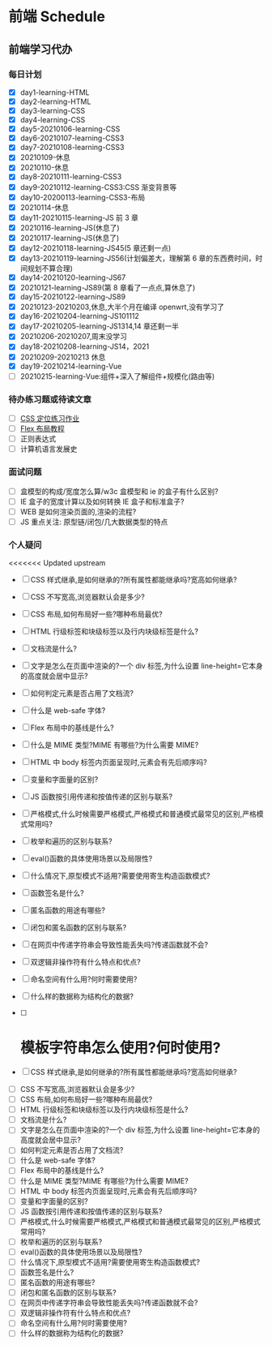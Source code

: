 <!-- TODO 前端学习待办 -->

# 前端 Schedule

## 前端学习代办

### 每日计划

- [x] day1-learning-HTML
- [x] day2-learning-HTML
- [x] day3-learning-CSS
- [x] day4-learning-CSS
- [x] day5-20210106-learning-CSS
- [x] day6-20210107-learning-CSS3
- [x] day7-20210108-learning-CSS3
- [x] 20210109-休息
- [x] 20210110-休息
- [x] day8-20210111-learning-CSS3
- [x] day9-20210112-learning-CSS3:CSS 渐变背景等
- [x] day10-20200113-learning-CSS3-布局
- [x] 20210114-休息
- [x] day11-20210115-learning-JS 前 3 章
- [x] 20210116-learning-JS(休息了)
- [x] 20210117-learning-JS(休息了)
- [x] day12-20210118-learning-JS45(5 章还剩一点)
- [x] day13-20210119-learning-JS56(计划偏差大，理解第 6 章的东西费时间，时间规划不算合理)
- [x] day14-20210120-learning-JS67
- [x] 20210121-learning-JS89(第 8 章看了一点点,算休息了)
- [x] day15-20210122-learning-JS89
- [x] 20210123-20210203,休息,大半个月在编译 openwrt,没有学习了
- [x] day16-20210204-learning-JS101112
- [x] day17-20210205-learning-JS1314,14 章还剩一半
- [x] 20210206-20210207,周末没学习
- [x] day18-20210208-learning-JS14，2021
- [x] 20210209-20210213 休息
- [x] day19-20210214-learning-Vue
- [ ] 20210215-learning-Vue:组件+深入了解组件+规模化(路由等)

### 待办练习题或待读文章

- [ ] [CSS 定位练习作业](https://www.bilibili.com/video/BV1i7411Z7d8?p=88)
- [ ] [Flex 布局教程](http://www.ruanyifeng.com/blog/2015/07/flex-grammar.html)
- [ ] 正则表达式
- [ ] 计算机语言发展史

### 面试问题

- [ ] 盒模型的构成/宽度怎么算/w3c 盒模型和 ie 的盒子有什么区别?
- [ ] IE 盒子的宽度计算以及如何转换 IE 盒子和标准盒子?
- [ ] WEB 是如何渲染页面的,渲染的流程?
- [ ] JS 重点关注: 原型链/闭包/几大数据类型的特点

### 个人疑问

<<<<<<< Updated upstream

- [ ] CSS 样式继承,是如何继承的?所有属性都能继承吗?宽高如何继承?
- [ ] CSS 不写宽高,浏览器默认会是多少?
- [ ] CSS 布局,如何布局好一些?哪种布局最优?
- [ ] HTML 行级标签和块级标签以及行内块级标签是什么?
- [ ] 文档流是什么?
- [ ] 文字是怎么在页面中渲染的?一个 div 标签,为什么设置 line-height=它本身的高度就会居中显示?
- [ ] 如何判定元素是否占用了文档流?
- [ ] 什么是 web-safe 字体?
- [ ] Flex 布局中的基线是什么?
- [ ] 什么是 MIME 类型?MIME 有哪些?为什么需要 MIME?
- [ ] HTML 中 body 标签内页面呈现时,元素会有先后顺序吗?
- [ ] 变量和字面量的区别?
- [ ] JS 函数按引用传递和按值传递的区别与联系?
- [ ] 严格模式,什么时候需要严格模式,严格模式和普通模式最常见的区别,严格模式常用吗?
- [ ] 枚举和遍历的区别与联系?
- [ ] eval()函数的具体使用场景以及局限性?
- [ ] 什么情况下,原型模式不适用?需要使用寄生构造函数模式?
- [ ] 函数签名是什么?
- [ ] 匿名函数的用途有哪些?
- [ ] 闭包和匿名函数的区别与联系?
- [ ] 在网页中传递字符串会导致性能丢失吗?传递函数就不会?
- [ ] 双逻辑非操作符有什么特点和优点?
- [ ] 命名空间有什么用?何时需要使用?
- [ ] 什么样的数据称为结构化的数据?
- [ ] # 模板字符串怎么使用?何时使用?

- [ ] CSS 样式继承,是如何继承的?所有属性都能继承吗?宽高如何继承?

* [ ] CSS 不写宽高,浏览器默认会是多少?
* [ ] CSS 布局,如何布局好一些?哪种布局最优?
* [ ] HTML 行级标签和块级标签以及行内块级标签是什么?
* [ ] 文档流是什么?
* [ ] 文字是怎么在页面中渲染的?一个 div 标签,为什么设置 line-height=它本身的高度就会居中显示?
* [ ] 如何判定元素是否占用了文档流?
* [ ] 什么是 web-safe 字体?
* [ ] Flex 布局中的基线是什么?
* [ ] 什么是 MIME 类型?MIME 有哪些?为什么需要 MIME?
* [ ] HTML 中 body 标签内页面呈现时,元素会有先后顺序吗?
* [ ] 变量和字面量的区别?
* [ ] JS 函数按引用传递和按值传递的区别与联系?
* [ ] 严格模式,什么时候需要严格模式,严格模式和普通模式最常见的区别,严格模式常用吗?
* [ ] 枚举和遍历的区别与联系?
* [ ] eval()函数的具体使用场景以及局限性?
* [ ] 什么情况下,原型模式不适用?需要使用寄生构造函数模式?
* [ ] 函数签名是什么?
* [ ] 匿名函数的用途有哪些?
* [ ] 闭包和匿名函数的区别与联系?
* [ ] 在网页中传递字符串会导致性能丢失吗?传递函数就不会?
* [ ] 双逻辑非操作符有什么特点和优点?
* [ ] 命名空间有什么用?何时需要使用?
* [ ] 什么样的数据称为结构化的数据?
